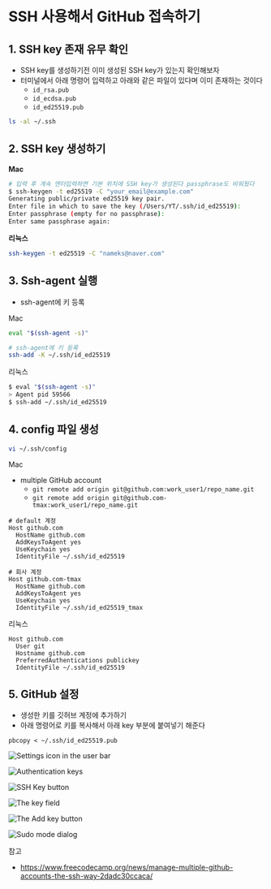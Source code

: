 # SSH 사용해서 GitHub 접속하기



## 1. SSH key 존재 유무 확인

* SSH key를 생성하기전 이미 생성된 SSH key가 있는지 확인해보자
* 터미널에서 아래 명령어 입력하고 아래와 같은 파일이 있다며 이미 존재하는 것이다
  * `id_rsa.pub`
  * `id_ecdsa.pub`
  * `id_ed25519.pub`

```bash
ls -al ~/.ssh
```



## 2. SSH key 생성하기

**Mac**

```bash
# 입력 후 계속 엔터입력하면 기본 위치에 SSH key가 생성된다 passphrase도 비워뒀다
$ ssh-keygen -t ed25519 -C "your_email@example.com"
Generating public/private ed25519 key pair.
Enter file in which to save the key (/Users/YT/.ssh/id_ed25519):
Enter passphrase (empty for no passphrase):
Enter same passphrase again:
```

**리눅스**

```bash
ssh-keygen -t ed25519 -C "nameks@naver.com"
```



## 3. Ssh-agent 실행

* ssh-agent에 키 등록

Mac

```bash
eval "$(ssh-agent -s)"

# ssh-agent에 키 등록
ssh-add -K ~/.ssh/id_ed25519
```

리눅스

```bash
$ eval "$(ssh-agent -s)"
> Agent pid 59566
$ ssh-add ~/.ssh/id_ed25519
```



## 4. config 파일 생성

```bash
vi ~/.ssh/config
```

Mac

* multiple GitHub account
  * `git remote add origin git@github.com:work_user1/repo_name.git`
  * `git remote add origin git@github.com-tmax:work_user1/repo_name.git` 

```
# default 계정
Host github.com
  HostName github.com
  AddKeysToAgent yes
  UseKeychain yes
  IdentityFile ~/.ssh/id_ed25519

# 회사 계정
Host github.com-tmax
  HostName github.com
  AddKeysToAgent yes
  UseKeychain yes
  IdentityFile ~/.ssh/id_ed25519_tmax
```



리눅스

```
Host github.com
  User git
  Hostname github.com
  PreferredAuthentications publickey
  IdentityFile ~/.ssh/id_ed25519
```



## 5. GitHub 설정

* 생성한 키를 깃허브 계정에 추가하기
* 아래 명령어로 키를 복사해서 아래 key 부분에 붙여넣기 해준다

```
pbcopy < ~/.ssh/id_ed25519.pub
```



![Settings icon in the user bar](https://docs.github.com/assets/images/help/settings/userbar-account-settings.png)

![Authentication keys](https://docs.github.com/assets/images/help/settings/settings-sidebar-ssh-keys.png)

![SSH Key button](https://docs.github.com/assets/images/help/settings/ssh-add-ssh-key.png)

![The key field](https://docs.github.com/assets/images/help/settings/ssh-key-paste.png)

![The Add key button](https://docs.github.com/assets/images/help/settings/ssh-add-key.png)

![Sudo mode dialog](https://docs.github.com/assets/images/help/settings/sudo_mode_popup.png)



참고

* https://www.freecodecamp.org/news/manage-multiple-github-accounts-the-ssh-way-2dadc30ccaca/
